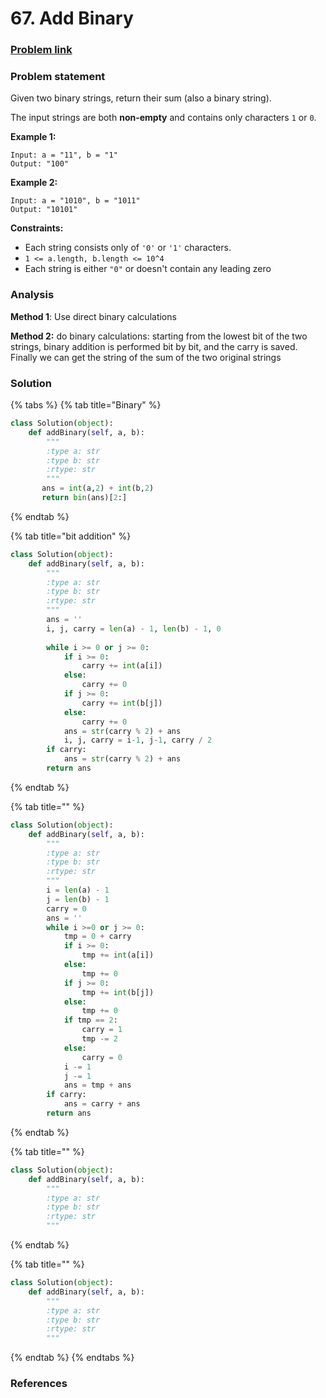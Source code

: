 # 67. Add Binary

### [Problem link](https://leetcode.com/problems/add-binary/)

### Problem statement

Given two binary strings, return their sum \(also a binary string\).

The input strings are both **non-empty** and contains only characters `1` or `0`.

**Example 1:**

```text
Input: a = "11", b = "1"
Output: "100"
```

**Example 2:**

```text
Input: a = "1010", b = "1011"
Output: "10101"
```

**Constraints:**

* Each string consists only of `'0'` or `'1'` characters.
* `1 <= a.length, b.length <= 10^4`
* Each string is either `"0"` or doesn't contain any leading zero

### Analysis

**Method 1**: Use direct binary calculations

**Method 2:** do binary calculations: starting from the lowest bit of the two strings, binary addition is performed bit by bit, and the carry is saved. Finally we can get the string of the sum of the two original strings

### Solution

{% tabs %}
{% tab title="Binary" %}
```python
class Solution(object):
    def addBinary(self, a, b):
        """
        :type a: str
        :type b: str
        :rtype: str
        """
       ans = int(a,2) + int(b,2)
       return bin(ans)[2:] 
```
{% endtab %}

{% tab title="bit addition" %}
```python
class Solution(object):
    def addBinary(self, a, b):
        """
        :type a: str
        :type b: str
        :rtype: str
        """
        ans = ''
        i, j, carry = len(a) - 1, len(b) - 1, 0
        
        while i >= 0 or j >= 0:
            if i >= 0:
                carry += int(a[i])
            else:
                carry += 0
            if j >= 0: 
                carry += int(b[j])
            else:
                carry += 0
            ans = str(carry % 2) + ans
            i, j, carry = i-1, j-1, carry / 2
        if carry:
            ans = str(carry % 2) + ans
        return ans
```
{% endtab %}

{% tab title="" %}
```python
class Solution(object):
    def addBinary(self, a, b):
        """
        :type a: str
        :type b: str
        :rtype: str
        """
        i = len(a) - 1
        j = len(b) - 1
        carry = 0
        ans = ''
        while i >=0 or j >= 0:
            tmp = 0 + carry
            if i >= 0:
                tmp += int(a[i])
            else:
                tmp += 0
            if j >= 0:
                tmp += int(b[j])
            else:
                tmp += 0
            if tmp == 2:
                carry = 1
                tmp -= 2
            else:
                carry = 0
            i -= 1
            j -= 1
            ans = tmp + ans
        if carry:
            ans = carry + ans
        return ans
```
{% endtab %}

{% tab title="" %}
```python
class Solution(object):
    def addBinary(self, a, b):
        """
        :type a: str
        :type b: str
        :rtype: str
        """
```
{% endtab %}

{% tab title="" %}
```python
class Solution(object):
    def addBinary(self, a, b):
        """
        :type a: str
        :type b: str
        :rtype: str
        """
```
{% endtab %}
{% endtabs %}

### References

